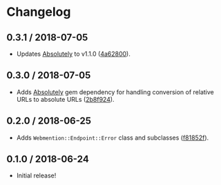 # Changelog

## 0.3.1 / 2018-07-05

- Updates [Absolutely](https://github.com/jgarber623/absolutely) to v1.1.0 ([4a62800](https://github.com/jgarber623/webmention-endpoint-ruby/commit/4a62800)).

## 0.3.0 / 2018-07-05

- Adds [Absolutely](https://github.com/jgarber623/absolutely) gem dependency for handling conversion of relative URLs to absolute URLs ([2b8f924](https://github.com/jgarber623/webmention-endpoint-ruby/commit/2b8f924)).

## 0.2.0 / 2018-06-25

- Adds `Webmention::Endpoint::Error` class and subclasses ([f81852f](https://github.com/jgarber623/webmention-endpoint-ruby/commit/f81852f)).

## 0.1.0 / 2018-06-24

- Initial release!
